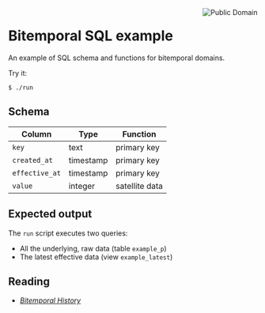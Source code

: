 <a href="LICENSE.md">
<img src="https://unlicense.org/pd-icon.png" alt="Public Domain" align="right"/>
</a>

# Bitemporal SQL example

An example of SQL schema and functions for bitemporal domains.

Try it:
```
$ ./run
```

## Schema

| Column         | Type      | Function       |
|----------------|-----------|----------------|
| `key`          | text      | primary key    |
| `created_at`   | timestamp | primary key    |
| `effective_at` | timestamp | primary key    |
| `value`        | integer   | satellite data |

## Expected output

The `run` script executes two queries:
- All the underlying, raw data (table `example_p`)
- The latest effective data (view `example_latest`)

## Reading

* [_Bitemporal History_](https://martinfowler.com/articles/bitemporal-history.html)
